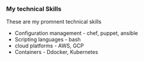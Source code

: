 ### My technical Skills

These are my promnent technical skills

 - Configuration management - chef, puppet, ansible
 - Scripting languages - bash
 - cloud platforms - AWS, GCP
 - Containers - Ddocker, Kubernetes


